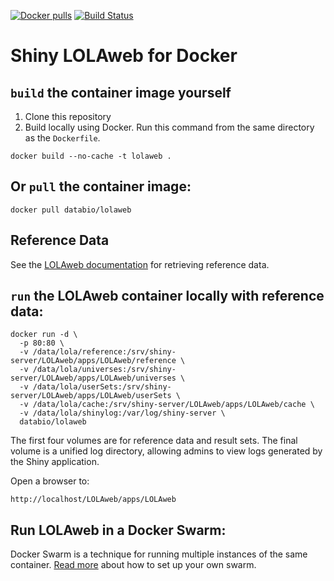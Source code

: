 [![Docker pulls](https://img.shields.io/docker/pulls/databio/lolaweb.svg)](https://hub.docker.com/r/databio/lolaweb/) [![Build Status](https://travis-ci.org/databio/LOLAweb.svg?branch=master)](https://travis-ci.org/databio/LOLAweb)

# Shiny LOLAweb for Docker

## `build` the container image yourself

1. Clone this repository
2. Build locally using Docker. Run this command from the same directory as the `Dockerfile`.

```docker build --no-cache -t lolaweb .```


## Or `pull` the container image:

```docker pull databio/lolaweb```


## Reference Data

See the [LOLAweb documentation](https://github.com/databio/LOLAweb/tree/master/apps/LOLAweb) for retrieving reference data.


## `run` the LOLAweb container locally with reference data:

    docker run -d \
      -p 80:80 \
      -v /data/lola/reference:/srv/shiny-server/LOLAweb/apps/LOLAweb/reference \
      -v /data/lola/universes:/srv/shiny-server/LOLAweb/apps/LOLAweb/universes \
      -v /data/lola/userSets:/srv/shiny-server/LOLAweb/apps/LOLAweb/userSets \
      -v /data/lola/cache:/srv/shiny-server/LOLAweb/apps/LOLAweb/cache \
      -v /data/lola/shinylog:/var/log/shiny-server \
      databio/lolaweb

The first four volumes are for reference data and result sets. The final volume is a unified log directory, allowing admins to view logs generated by the Shiny application.

Open a browser to:
```
http://localhost/LOLAweb/apps/LOLAweb
```

## Run LOLAweb in a Docker Swarm:

Docker Swarm is a technique for running multiple instances of the same container. [Read more](swarm/README.md) about how to set up your own swarm.
